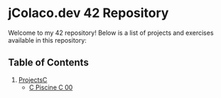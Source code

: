 # jColaco.dev 42 Repository

Welcome to my 42 repository! 
Below is a list of projects and exercises available in this repository:

## Table of Contents

1. [ProjectsC](#projectsc)
    - [C Piscine C 00](#c-piscine-c-00)
